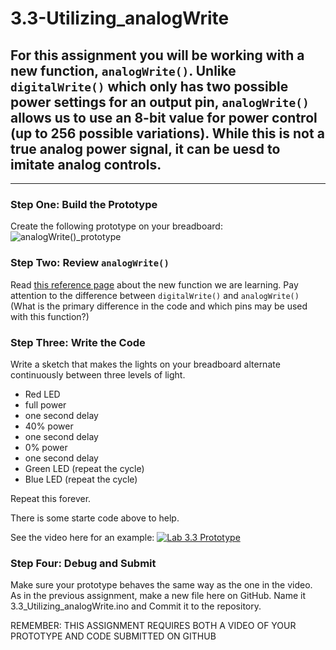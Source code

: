 # 3.3-Utilizing_analogWrite
## For this assignment you will be working with a new function, `analogWrite()`.  Unlike `digitalWrite()` which only has two possible power settings for an output pin, `analogWrite()` allows us to use an 8-bit value for power control (up to 256 possible variations).  While this is not a true analog power signal, it can be uesd to imitate analog controls.
---
### Step One: Build the Prototype
Create the following prototype on your breadboard:
![analogWrite()_prototype](https://github.com/WHS-Robotics-Classes/3.3-Utilizing_analogWrite/blob/main/analogWrite_prototype.PNG?raw=true)

### Step Two: Review `analogWrite()`
Read [this reference page](https://www.arduino.cc/reference/en/language/functions/analog-io/analogwrite/) about the new function we are learning.  Pay attention to the difference between `digitalWrite()` and `analogWrite()` (What is the primary difference in the code and which pins may be used with this function?)

### Step Three: Write the Code
Write a sketch that makes the lights on your breadboard alternate continuously between three levels of light.  
- Red LED
 - full power
 - one second delay
 - 40% power
 - one second delay
 - 0% power
 - one second delay
- Green LED (repeat the cycle)
- Blue LED (repeat the cycle)

Repeat this forever.

There is some starte code above to help.

See the video here for an example: 
[![Lab 3.3 Prototype](http://img.youtube.com/vi/riyNHcp8Qs4/0.jpg)](https://www.youtube.com/watch?v=riyNHcp8Qs4 "Lab 3.3 Prototype")

### Step Four: Debug and Submit
Make sure your prototype behaves the same way as the one in the video. As in the previous assignment, make a new file here on GitHub. Name it 3.3_Utilizing_analogWrite.ino and Commit it to the repository.

REMEMBER: THIS ASSIGNMENT REQUIRES BOTH A VIDEO OF YOUR PROTOTYPE AND CODE SUBMITTED ON GITHUB
